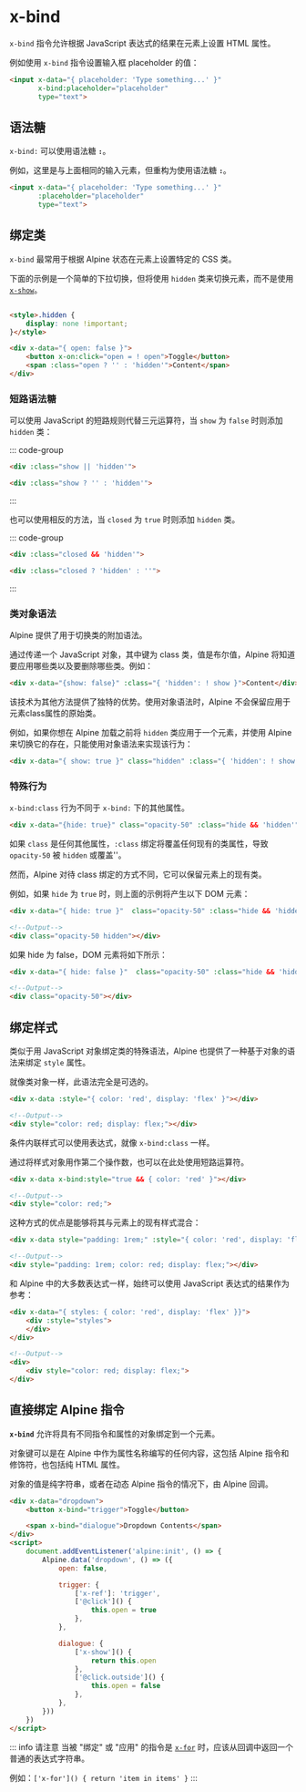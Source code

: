 # x-bind

`x-bind` 指令允许根据 JavaScript 表达式的结果在元素上设置 HTML 属性。

例如使用 `x-bind` 指令设置输入框 placeholder 的值：

```html {2}
<input x-data="{ placeholder: 'Type something...' }"
       x-bind:placeholder="placeholder"
       type="text">
```

## 语法糖

`x-bind:` 可以使用语法糖 **`:`**。

例如，这里是与上面相同的输入元素，但重构为使用语法糖 **`:`**。

```html {2}
<input x-data="{ placeholder: 'Type something...' }"
       :placeholder="placeholder"
       type="text">
```

## 绑定类

`x-bind` 最常用于根据 Alpine 状态在元素上设置特定的 CSS 类。

下面的示例是一个简单的下拉切换，但将使用 `hidden` 类来切换元素，而不是使用 [`x-show`](x-show.md)。

```html

<style>.hidden {
    display: none !important;
}</style>

<div x-data="{ open: false }">
    <button x-on:click="open = ! open">Toggle</button>
    <span :class="open ? '' : 'hidden'">Content</span>
</div>
```

### 短路语法糖

可以使用 JavaScript 的短路规则代替三元运算符，当 `show` 为 `false` 时则添加 `hidden` 类：

::: code-group

```html [短路运算]
<div :class="show || 'hidden'">
```

```html [三元运算符]
<div :class="show ? '' : 'hidden'">
```

:::

也可以使用相反的方法，当 `closed` 为 `true` 时则添加 `hidden` 类。

::: code-group

```html [短路运算]
<div :class="closed && 'hidden'">
```

```html [三元运算符]
<div :class="closed ? 'hidden' : ''">
```

:::

### 类对象语法

Alpine 提供了用于切换类的附加语法。

通过传递一个 JavaScript 对象，其中键为 class 类，值是布尔值，Alpine 将知道要应用哪些类以及要删除哪些类。例如：

```html
<div x-data="{show: false}" :class="{ 'hidden': ! show }">Content</div>
```

该技术为其他方法提供了独特的优势。使用对象语法时，Alpine 不会保留应用于元素class属性的原始类。

例如，如果你想在 Alpine 加载之前将 `hidden` 类应用于一个元素，并使用 Alpine 来切换它的存在，只能使用对象语法来实现该行为：

```html
<div x-data="{ show: true }" class="hidden" :class="{ 'hidden': ! show }">Content</div>
```

### 特殊行为

`x-bind:class` 行为不同于 `x-bind:` 下的其他属性。

```html
<div x-data="{hide: true}" class="opacity-50" :class="hide && 'hidden'"></div>
```

如果 `class` 是任何其他属性，`:class` 绑定将覆盖任何现有的类属性，导致 `opacity-50` 被 `hidden` 或覆盖''。

然而，Alpine 对待 class 绑定的方式不同，它可以保留元素上的现有类。

例如，如果 `hide` 为 `true` 时，则上面的示例将产生以下 DOM 元素：

```html
<div x-data="{ hide: true }"  class="opacity-50" :class="hide && 'hidden'"></div>

<!--Output-->
<div class="opacity-50 hidden"></div>
```

如果 hide 为 false，DOM 元素将如下所示：

```html
<div x-data="{ hide: false }"  class="opacity-50" :class="hide && 'hidden'"></div>

<!--Output-->
<div class="opacity-50"></div>
```

## 绑定样式

类似于用 JavaScript 对象绑定类的特殊语法，Alpine 也提供了一种基于对象的语法来绑定 `style` 属性。

就像类对象一样，此语法完全是可选的。

```html
<div x-data :style="{ color: 'red', display: 'flex' }"></div>

<!--Output-->
<div style="color: red; display: flex;"></div>
```

条件内联样式可以使用表达式，就像 `x-bind:class` 一样。

通过将样式对象用作第二个操作数，也可以在此处使用短路运算符。

```html
<div x-data x-bind:style="true && { color: 'red' }"></div>

<!--Output-->
<div style="color: red;">
```

这种方式的优点是能够将其与元素上的现有样式混合：

```html
<div x-data style="padding: 1rem;" :style="{ color: 'red', display: 'flex' }"></div>

<!--Output-->
<div style="padding: 1rem; color: red; display: flex;"></div>
```

和 Alpine 中的大多数表达式一样，始终可以使用 JavaScript 表达式的结果作为参考：

```html
<div x-data="{ styles: { color: 'red', display: 'flex' }}">
    <div :style="styles">
    </div>
</div>

<!--Output-->
<div>
    <div style="color: red; display: flex;">
</div>
```

## 直接绑定 Alpine 指令

**`x-bind`** 允许将具有不同指令和属性的对象绑定到一个元素。

对象键可以是在 Alpine 中作为属性名称编写的任何内容，这包括 Alpine 指令和修饰符，也包括纯 HTML 属性。

对象的值是纯字符串，或者在动态 Alpine 指令的情况下，由 Alpine 回调。

```html
<div x-data="dropdown">
    <button x-bind="trigger">Toggle</button>

    <span x-bind="dialogue">Dropdown Contents</span>
</div>
<script>
    document.addEventListener('alpine:init', () => {
        Alpine.data('dropdown', () => ({
            open: false,

            trigger: {
                ['x-ref']: 'trigger',
                ['@click']() {
                    this.open = true
                },
            },

            dialogue: {
                ['x-show']() {
                    return this.open
                },
                ['@click.outside']() {
                    this.open = false
                },
            },
        }))
    })
</script>
```

::: info 请注意
当被 "绑定" 或 "应用" 的指令是 [`x-for`](x-for.md) 时，应该从回调中返回一个普通的表达式字符串。

例如：`['x-for']() { return 'item in items' }`
:::

